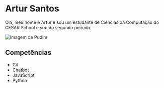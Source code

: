 # Artur Santos


Olá, meu nome é Artur e sou um estudante de Ciências da Computação do CESAR School e sou do segundo período.

![Imagem de Pudim](http://pudim.com.br/pudim.jpg)

## Competências

- Git
- Chatbot
- JavaScript
- Python